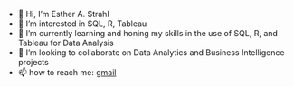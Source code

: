 - 👋 Hi, I’m Esther A. Strahl
- 👀 I’m interested in SQL, R, Tableau
- 🌱 I’m currently learning and honing my skills in the use of SQL, R, and Tableau for Data Analysis
- 💞️ I’m looking to collaborate on Data Analytics and Business Intelligence projects
- 📫 how to reach me: [gmail](estherstrahl@gmail.com)

<!---
Estherstrahl/Estherstrahl is a ✨ special ✨ repository because its `README.md` (this file) appears on your GitHub profile.
You can click the Preview link to take a look at your changes.
--->

